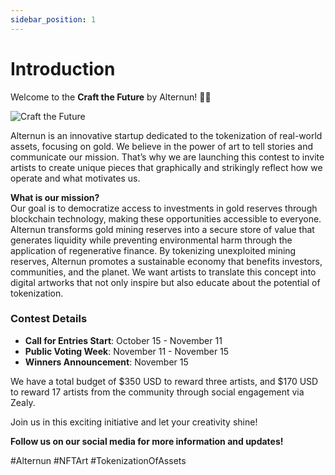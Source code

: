 ```yaml
---
sidebar_position: 1
---
```


# Introduction

Welcome to the **Craft the Future** by Alternun! 🎨✨

![Craft the Future](/img/hero-en.jpg)

Alternun is an innovative startup dedicated to the tokenization of real-world assets, focusing on gold. We believe in the power of art to tell stories and communicate our mission. That’s why we are launching this contest to invite artists to create unique pieces that graphically and strikingly reflect how we operate and what motivates us.

**What is our mission?**  
Our goal is to democratize access to investments in gold reserves through blockchain technology, making these opportunities accessible to everyone. Alternun transforms gold mining reserves into a secure store of value that generates liquidity while preventing environmental harm through the application of regenerative finance. By tokenizing unexploited mining reserves, Alternun promotes a sustainable economy that benefits investors, communities, and the planet. We want artists to translate this concept into digital artworks that not only inspire but also educate about the potential of tokenization.

### Contest Details
- **Call for Entries Start**: October 15 - November 11
- **Public Voting Week**: November 11 - November 15
- **Winners Announcement**: November 15

We have a total budget of $350 USD to reward three artists, and $170 USD to reward 17 artists from the community through social engagement via Zealy.

Join us in this exciting initiative and let your creativity shine!

**Follow us on our social media for more information and updates!**

#Alternun #NFTArt #TokenizationOfAssets

